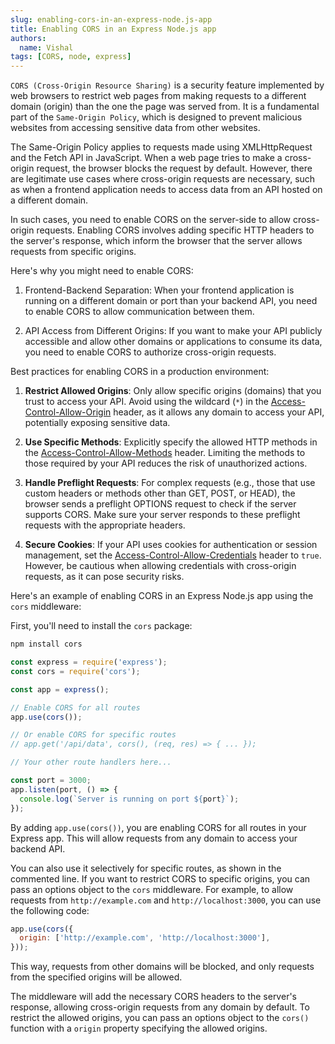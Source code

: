 ```yaml
---
slug: enabling-cors-in-an-express-node.js-app
title: Enabling CORS in an Express Node.js app
authors:
  name: Vishal
tags: [CORS, node, express]
---
```


`CORS (Cross-Origin Resource Sharing)` is a security feature implemented by web browsers to restrict web pages from making requests to a different domain (origin) than the one the page was served from. It is a fundamental part of the `Same-Origin Policy`, which is designed to prevent malicious websites from accessing sensitive data from other websites.

The Same-Origin Policy applies to requests made using XMLHttpRequest and the Fetch API in JavaScript. When a web page tries to make a cross-origin request, the browser blocks the request by default. However, there are legitimate use cases where cross-origin requests are necessary, such as when a frontend application needs to access data from an API hosted on a different domain.

In such cases, you need to enable CORS on the server-side to allow cross-origin requests. Enabling CORS involves adding specific HTTP headers to the server's response, which inform the browser that the server allows requests from specific origins.

Here's why you might need to enable CORS:

1. Frontend-Backend Separation: When your frontend application is running on a different domain or port than your backend API, you need to enable CORS to allow communication between them.

2. API Access from Different Origins: If you want to make your API publicly accessible and allow other domains or applications to consume its data, you need to enable CORS to authorize cross-origin requests.

Best practices for enabling CORS in a production environment:

1. **Restrict Allowed Origins**: Only allow specific origins (domains) that you trust to access your API. Avoid using the wildcard (`*`) in the [Access-Control-Allow-Origin](https://developer.mozilla.org/en-US/docs/Web/HTTP/Headers/Access-Control-Allow-Origin) header, as it allows any domain to access your API, potentially exposing sensitive data.

2. **Use Specific Methods**: Explicitly specify the allowed HTTP methods in the [Access-Control-Allow-Methods](https://developer.mozilla.org/en-US/docs/Web/HTTP/Headers/Access-Control-Allow-Methods) header. Limiting the methods to those required by your API reduces the risk of unauthorized actions.

3. **Handle Preflight Requests**: For complex requests (e.g., those that use custom headers or methods other than GET, POST, or HEAD), the browser sends a preflight OPTIONS request to check if the server supports CORS. Make sure your server responds to these preflight requests with the appropriate headers.

4. **Secure Cookies**: If your API uses cookies for authentication or session management, set the [Access-Control-Allow-Credentials](https://developer.mozilla.org/en-US/docs/Web/HTTP/Headers/Access-Control-Allow-Credentials) header to `true`. However, be cautious when allowing credentials with cross-origin requests, as it can pose security risks.

Here's an example of enabling CORS in an Express Node.js app using the `cors` middleware:

First, you'll need to install the `cors` package:

```bash
npm install cors
```

```javascript
const express = require('express');
const cors = require('cors');

const app = express();

// Enable CORS for all routes
app.use(cors());

// Or enable CORS for specific routes
// app.get('/api/data', cors(), (req, res) => { ... });

// Your other route handlers here...

const port = 3000;
app.listen(port, () => {
  console.log(`Server is running on port ${port}`);
});
```

By adding `app.use(cors())`, you are enabling CORS for all routes in your Express app. This will allow requests from any domain to access your backend API.

You can also use it selectively for specific routes, as shown in the commented line. 
If you want to restrict CORS to specific origins, you can pass an options object to the `cors` middleware. For example, to allow requests from `http://example.com` and `http://localhost:3000`, you can use the following code:

```javascript
app.use(cors({
  origin: ['http://example.com', 'http://localhost:3000'],
}));
```

This way, requests from other domains will be blocked, and only requests from the specified origins will be allowed.

The middleware will add the necessary CORS headers to the server's response, allowing cross-origin requests from any domain by default. To restrict the allowed origins, you can pass an options object to the `cors()` function with a `origin` property specifying the allowed origins.